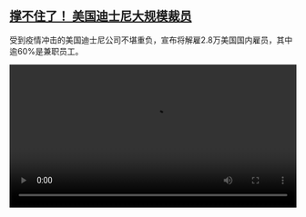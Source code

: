 <!--1601560456000-->
[撑不住了！ 美国迪士尼大规模裁员](https://www.dw.com/zh/%E6%92%91%E4%B8%8D%E4%BD%8F%E4%BA%86%EF%BC%81%20%E7%BE%8E%E5%9B%BD%E8%BF%AA%E5%A3%AB%E5%B0%BC%E5%A4%A7%E8%A7%84%E6%A8%A1%E8%A3%81%E5%91%98/a-55122065)
------

<p>受到疫情冲击的美国迪士尼公司不堪重负，宣布将解雇2.8万美国国内雇员，其中逾60%是兼职员工。</small></p><video src="https://tvdownloaddw-a.akamaihd.net/dwtv_video/flv/vdt_zh/2020/bchi201001_001_d9f41bchi_200922_disney_sd_sor.mp4" controls style="width:100%"></video>
